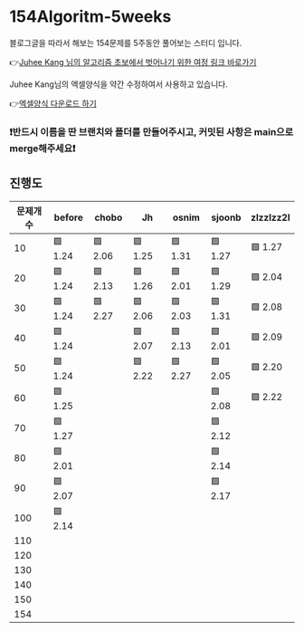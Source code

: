 # 154Algoritm-5weeks

블로그글을 따라서 해보는 154문제를 5주동안 풀어보는 스터디 입니다.

👉[Juhee Kang 님의 알고리즘 초보에서 벗어나기 위한 여정 링크 바로가기](https://claudiajkang.medium.com/%EC%95%8C%EA%B3%A0%EB%A6%AC%EC%A6%98-%EC%B4%88%EB%B3%B4%EC%97%90%EC%84%9C-%EB%B2%97%EC%96%B4%EB%82%98%EA%B8%B0-%EC%9C%84%ED%95%9C-%EC%97%AC%EC%A0%95-1ffb6bdfec6b)

Juhee Kang님의 엑셀양식을 약간 수정하여서 사용하고 있습니다.

👉[엑셀양식 다운로드 하기](https://docs.google.com/spreadsheets/d/1Bx27IJulthhpM04qbtuL0aAkX8psi5D4/edit?usp=sharing&ouid=113010703494073260482&rtpof=true&sd=true)

### ❗️반드시 이름을 딴 브랜치와 폴더를 만들어주시고, 커밋된 사항은 main으로 merge해주세요❗️

## 진행도

| 문제개수 | before  | chobo | Jh      | osnim   | sjoonb  | zlzzlzz2l |
| -------- | ------- | ----- | ------- | ------- | ------- | --------- |
| 10       | 🟩 1.24 | 🟩 2.06 | 🟩 1.25 | 🟩 1.31 | 🟩 1.27 | 🟩 1.27  |
| 20       | 🟩 1.24 | 🟩 2.13 | 🟩 1.26 | 🟩 2.01 | 🟩 1.29 | 🟩 2.04  |
| 30       | 🟩 1.24 | 🟩 2.27 | 🟩 2.06 | 🟩 2.03 | 🟩 1.31 | 🟩 2.08  |
| 40       | 🟩 1.24 |       | 🟩 2.07 | 🟩 2.13 | 🟩 2.01 | 🟩 2.09  |
| 50       | 🟩 1.24 |       | 🟩 2.22 | 🟩 2.27 | 🟩 2.05 |  🟩 2.20  |
| 60       | 🟩 1.25 |       |         |         | 🟩 2.08 |  🟩 2.22  |
| 70       | 🟩 1.27 |       |         |         | 🟩 2.12 |           |
| 80       | 🟩 2.01 |       |         |         | 🟩 2.14 |           |
| 90       | 🟩 2.07 |       |         |         | 🟩 2.17 |           |
| 100      | 🟩 2.14 |       |         |         |         |           |
| 110      |         |       |         |         |         |           |
| 120      |         |       |         |         |         |           |
| 130      |         |       |         |         |         |           |
| 140      |         |       |         |         |         |           |
| 150      |         |       |         |         |         |           |
| 154      |         |       |         |         |         |           |
